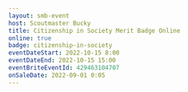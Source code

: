 ```yaml
---
layout: smb-event
host: Scoutmaster Bucky
title: Citizenship in Society Merit Badge Online
online: true
badge: citizenship-in-society
eventDateStart: 2022-10-15 8:00
eventDateEnd: 2022-10-15 15:00
eventBriteEventId: 429463104707
onSaleDate: 2022-09-01 0:05
---
```


